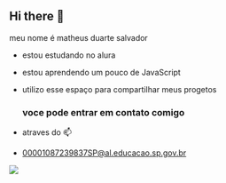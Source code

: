 ## Hi there 👋

meu nome é matheus duarte salvador

- estou estudando no alura
- estou aprendendo um pouco de JavaScript
- utilizo esse espaço para compartilhar meus progetos 


  ### voce pode entrar em  contato comigo
-  atraves do  📫 
- 00001087239837SP@al.educacao.sp.gov.br

![](https://media1.tenor.com/m/Tgi1zNdd-WgAAAAC/escudo-pulsando.gif)

